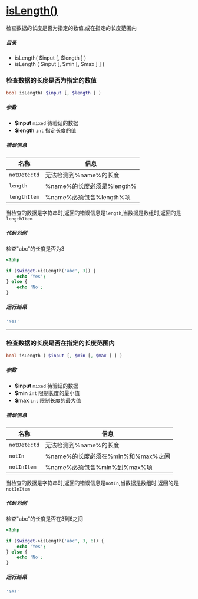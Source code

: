 [isLength()](http://twinh.github.com/widget/api/isLength)
=========================================================

检查数据的长度是否为指定的数值,或在指定的长度范围内

##### 目录
* isLength( $input [, $length ] )
* isLength ( $input [, $min [, $max ] ] )

### 检查数据的长度是否为指定的数值
```php
bool isLength( $input [, $length ] )
```

##### 参数
* **$input** `mixed` 待验证的数据
* **$length** `int` 指定长度的值

##### 错误信息
| **名称**              | **信息**                                                       | 
|-----------------------|----------------------------------------------------------------|
| `notDetectd`          | 无法检测到%name%的长度                                         |
| `length`              | %name%的长度必须是%length%                                     |
| `lengthItem`          | %name%必须包含%length%项                                       |

当检查的数据是字符串时,返回的错误信息是`length`,当数据是数组时,返回的是`lengthItem`

##### 代码范例
检查"abc"的长度是否为3
```php
<?php
 
if ($widget->isLength('abc', 3)) {
    echo 'Yes';
} else {
    echo 'No';
}
```
##### 运行结果
```php
'Yes'
```
- - - -

### 检查数据的长度是否在指定的长度范围内
```php
bool isLength ( $input [, $min [, $max ] ] )
```

##### 参数
* **$input** `mixed` 待验证的数据
* **$min** `int` 限制长度的最小值
* **$max** `int` 限制长度的最大值

##### 错误信息
| **名称**              | **信息**                                                       | 
|-----------------------|----------------------------------------------------------------|
| `notDetectd`          | 无法检测到%name%的长度                                         |
| `notIn`               | %name%的长度必须在%min%和%max%之间                             |
| `notInItem`           | %name%必须包含%min%到%max%项                                   |

当检查的数据是字符串时,返回的错误信息是`notIn`,当数据是数组时,返回的是`notInItem`

##### 代码范例
检查"abc"的长度是否在3到6之间
```php
<?php
 
if ($widget->isLength('abc', 3, 6)) {
    echo 'Yes';
} else {
    echo 'No';
}
```
##### 运行结果
```php
'Yes'
```
